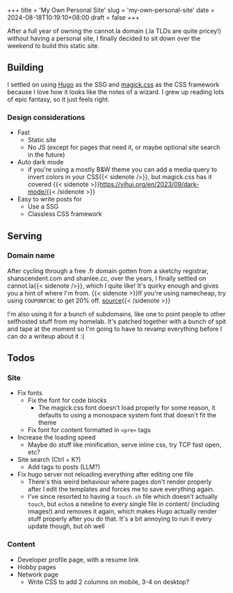 +++
title = 'My Own Personal Site'
slug = 'my-own-personal-site'
date = 2024-08-18T10:19:10+08:00
draft = false
+++

After a full year of owning the cannot.la domain (.la TLDs are quite pricey!) without having a personal site, I finally decided to sit down over the weekend to build this static site.

## Building
I settled on using [Hugo](https://gohugo.io/) as the SSG and [magick.css](https://css.winterveil.net/) as the CSS framework because I love how it looks like the notes of a wizard. I grew up reading lots of epic fantasy, so it just feels right.

### Design considerations
- Fast
  - Static site
  - No JS (except for pages that need it, or maybe optional site search in the future)
- Auto dark mode 
  - if you're using a mostly B&W theme you can add a media query to invert colors in your CSS{{< sidenote />}}, but magick.css has it covered {{< sidenote >}}https://yihui.org/en/2023/09/dark-mode/{{< /sidenote >}}
- Easy to write posts for
  - Use a SSG
  - Classless CSS framework

## Serving
### Domain name
After cycling through a free .fr domain gotten from a sketchy registrar, shanscendent.com and shanlee.cc, over the years, I finally settled on cannot.la{{< sidenote />}}, which I quite like! It's quirky enough and gives you a hint of where I'm from. {{< sidenote >}}If you're using namecheap, try using `COUPONFCNC` to get 20% off. [source](https://www.reddit.com/r/NameCheap/comments/11ygx2r/namecheap_coupon_20_off_permanent_code_couponfcnc/){{< /sidenote >}}

I'm also using it for a bunch of subdomains, like one to point people to other selfhosted stuff from my homelab. It's patched together with a bunch of spit and tape at the moment so I'm going to have to revamp everything before I can do a writeup about it :(

## Todos
### Site
- Fix fonts
  - Fix the font for code blocks
    - The magick.css font doesn't load properly for some reason, it defaults to using a monospace system font that doesn't fit the theme
  - Fix font for content formatted in `<pre>` tags
- Increase the loading speed
  - Maybe do stuff like minification, serve inline css, try TCP fast open, etc?
- Site search (Ctrl + K?)
  - Add tags to posts (LLM?)
- Fix hugo server not reloading everything after editing one file
  - There's this weird behaviour where pages don't render properly after I edit the templates and forces me to save everything again.
  - I've since resorted to having a `touch.sh` file which doesn't actually `touch`, but `echo`s a newline to every single file in content/ (including images!) and removes it again, which makes Hugo actually render stuff properly after you do that. It's a bit annoying to run it every update though, but oh well
### Content
- Developer profile page, with a resume link
- Hobby pages
- Network page
  - Write CSS to add 2 columns on mobile, 3-4 on desktop?
